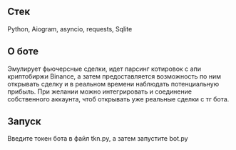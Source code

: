 ## Стек
Python, Aiogram, asyncio, requests, Sqlite

## О боте
Эмулирует фьючерсные сделки, идет парсинг котировок с апи криптобиржи Binance, а затем предоставляется возможность по ним открывать сделку и в реальном времени наблюдать потенциальную прибыль. При желании можно интегрировать и соединение собственного аккаунта, чтоб открывать уже реальные сделки с тг бота.

## Запуск
Введите токен бота в файл tkn.py, а затем запустите bot.py
